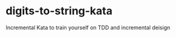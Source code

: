 digits-to-string-kata
=====================

Incremental Kata to train yourself on TDD and incremental deisign
